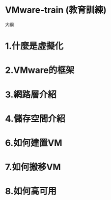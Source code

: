 # VMware-train (教育訓練)
大綱
# 1.什麼是虛擬化
# 2.VMware的框架
# 3.網路層介紹
# 4.儲存空間介紹
# 6.如何建置VM
# 7.如何搬移VM
# 8.如何高可用
